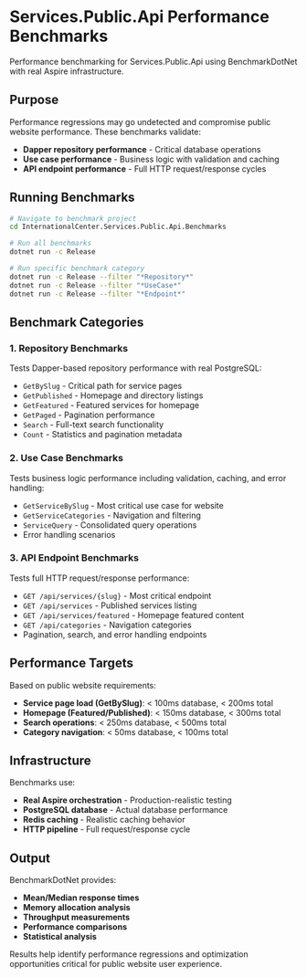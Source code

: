 # Services.Public.Api Performance Benchmarks

Performance benchmarking for Services.Public.Api using BenchmarkDotNet with real Aspire infrastructure.

## Purpose

Performance regressions may go undetected and compromise public website performance. These benchmarks validate:
- **Dapper repository performance** - Critical database operations
- **Use case performance** - Business logic with validation and caching
- **API endpoint performance** - Full HTTP request/response cycles

## Running Benchmarks

```bash
# Navigate to benchmark project
cd InternationalCenter.Services.Public.Api.Benchmarks

# Run all benchmarks
dotnet run -c Release

# Run specific benchmark category
dotnet run -c Release --filter "*Repository*"
dotnet run -c Release --filter "*UseCase*" 
dotnet run -c Release --filter "*Endpoint*"
```

## Benchmark Categories

### 1. Repository Benchmarks
Tests Dapper-based repository performance with real PostgreSQL:
- `GetBySlug` - Critical path for service pages
- `GetPublished` - Homepage and directory listings  
- `GetFeatured` - Featured services for homepage
- `GetPaged` - Pagination performance
- `Search` - Full-text search functionality
- `Count` - Statistics and pagination metadata

### 2. Use Case Benchmarks  
Tests business logic performance including validation, caching, and error handling:
- `GetServiceBySlug` - Most critical use case for website
- `GetServiceCategories` - Navigation and filtering
- `ServiceQuery` - Consolidated query operations
- Error handling scenarios

### 3. API Endpoint Benchmarks
Tests full HTTP request/response performance:
- `GET /api/services/{slug}` - Most critical endpoint
- `GET /api/services` - Published services listing
- `GET /api/services/featured` - Homepage featured content
- `GET /api/categories` - Navigation categories
- Pagination, search, and error handling endpoints

## Performance Targets

Based on public website requirements:
- **Service page load (GetBySlug)**: < 100ms database, < 200ms total
- **Homepage (Featured/Published)**: < 150ms database, < 300ms total  
- **Search operations**: < 250ms database, < 500ms total
- **Category navigation**: < 50ms database, < 100ms total

## Infrastructure

Benchmarks use:
- **Real Aspire orchestration** - Production-realistic testing
- **PostgreSQL database** - Actual database performance
- **Redis caching** - Realistic caching behavior
- **HTTP pipeline** - Full request/response cycle

## Output

BenchmarkDotNet provides:
- **Mean/Median response times**
- **Memory allocation analysis** 
- **Throughput measurements**
- **Performance comparisons**
- **Statistical analysis**

Results help identify performance regressions and optimization opportunities critical for public website user experience.